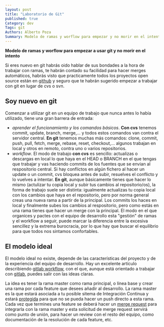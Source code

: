 ```yaml
---
layout: post
title: "Laboratorio de Git"
published: true
Category: dev
Tags: git
Authors: Alberto Poza
Summary: Modelo de ramas y worflow para empezar y no morir en el intento
---
```

**Modelo de ramas y worflow para empezar a usar git y no morir en el intento**

Si eres nuevo en git habrás oido hablar de sus bondades a la hora de trabajar con ramas, te habrán contado su facilidad para hacer merges automáticos, habrás visto que practicamente todos los proyectos open source están en [github](http://githab.com) y seguro que te habrán sugerido empezar a trabajar con git en lugar de cvs o svn.

## Soy nuevo en git
Comenzar a utilizar git en un equipo de trabajo que nunca antes lo había utilizado, tiene una gran barrera de entrada:

- *aprender el funcionamiento y los comandos básicos*. __Con cvs__ tenemos commit, update, branch, merge,... y todos estos comandos van contra el servidor central. __En git__ tenemos muchas más comandos: clone, commit, push, pull, fetch, merge, rebase, reset, checkout,... algunos trabajan en local y otros en remoto, contra uno o varios repositorios.
- *workflow*. El modo de trabajo __con cvs__ es sencillo: actualizas o descargas en local lo que haya en el HEAD o BRANCH en el que tengas que trabajar y vas haciendo commits de los fuentes que se envian al respositorio central. Si hay conflictos en algún fichero al hacer un update o un commit, cvs bloquea antes de subir, resuelves el conflicto y lo vuelves a intentar. __En git__, aunque básicamente tienes que hacer lo mismo (actulizar tu copia local y subir tus cambios al repositorio/os), la forma de trabajo suele ser distinta: igualmente actualizas tu copia local con los cambios que haya en el repositorio, pero por norma general creas una nueva rama a partir de la principal. Los commits los haces en local y finalmente subes los cambios al respositorio, pero como estás en una rama tienes que hacer un merge con la principal. El modo en el que organices y pactes con el equipo de desarrollo esta "gestión" de ramas y el workflow a seguir, puede marcar la diferencia entre la excesiva sencillez y la extrema burocracia, por lo que hay que buscar el equilibrio para que todos nos sintamos confortables.

## El modelo ideal
El modelo ideal no existe, depende de las características del proyecto y de la experiencia del equipo de desarrollo.
Hay un excelente artículo describiendo [gitlab workflow](https://about.gitlab.com/2014/09/29/gitlab-flow/), con el que, aunque está orientado a trabajar con [gitlab](http://gitlab.org), puedes salir con las ideas claras.

La idea es tener la rama master como rama principal, o línea base y crear una rama por cada feature que desees añadir al desarrollo. La rama master es la que estará asociada a tu posible sitema de Integración Continua y estará [protegida](http://doc.gitlab.com/ee/permissions/permissions.html) para que no se pueda hacer un push directo a esta rama. Cada vez que termines una feature se deberá hacer un [merge request](https://gitlab.com/gitlab-org/gitlab-ce/merge_requests) para integrarla con la rama master y esta solicitud de merge request servirá como punto de unión, para hacer un review con el resto del equipo, como documentación de la resolución de cada feature, etc.
